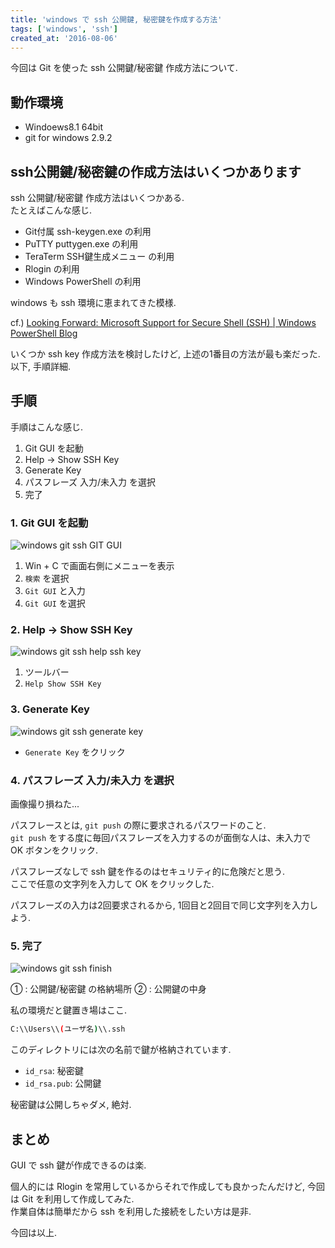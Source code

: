 ```yaml
---
title: 'windows で ssh 公開鍵, 秘密鍵を作成する方法'
tags: ['windows', 'ssh']
created_at: '2016-08-06'
---
```


今回は Git を使った ssh 公開鍵/秘密鍵 作成方法について.

## 動作環境

- Windoews8.1 64bit
- git for windows 2.9.2

## ssh公開鍵/秘密鍵の作成方法はいくつかあります

ssh 公開鍵/秘密鍵 作成方法はいくつかある.  
たとえばこんな感じ.

- Git付属 ssh-keygen.exe の利用
- PuTTY puttygen.exe の利用
- TeraTerm SSH鍵生成メニュー の利用
- Rlogin の利用
- Windows PowerShell の利用

windows も ssh 環境に恵まれてきた模様.

cf.) [Looking Forward: Microsoft Support for Secure Shell (SSH) | Windows PowerShell Blog](https://blogs.msdn.microsoft.com/powershell/2015/06/03/looking-forward-microsoft-support-for-secure-shell-ssh/)

いくつか ssh key 作成方法を検討したけど, 上述の1番目の方法が最も楽だった.  
以下, 手順詳細.

## 手順

手順はこんな感じ.

1. Git GUI を起動
2. Help -> Show SSH Key
3. Generate Key
4. パスフレーズ 入力/未入力 を選択
5. 完了

### 1\. Git GUI を起動

![windows git ssh GIT GUI](/images/pages/posts/20160806/gitSsh_1.png)

1. Win + C で画面右側にメニューを表示
2. `検索` を選択
3. `Git GUI` と入力
4. `Git GUI` を選択   

### 2\. Help -> Show SSH Key

![windows git ssh help ssh key](/images/pages/posts/20160806/gitSsh_2.png)

1. ツールバー
2. `Help Show SSH Key`

### 3\. Generate Key

![windows git ssh generate key](/images/pages/posts/20160806/gitSsh_3.png)

- `Generate Key` をクリック   

### 4\. パスフレーズ 入力/未入力 を選択

画像撮り損ねた...

パスフレースとは, `git push` の際に要求されるパスワードのこと.  
`git push` をする度に毎回パスフレーズを入力するのが面倒な人は、未入力で OK ボタンをクリック.

パスフレーズなしで ssh 鍵を作るのはセキュリティ的に危険だと思う.  
ここで任意の文字列を入力して OK をクリックした.

パスフレーズの入力は2回要求されるから, 1回目と2回目で同じ文字列を入力しよう.

### 5\. 完了

![windows git ssh finish](/images/pages/posts/20160806/gitSsh_5.png)

① : 公開鍵/秘密鍵 の格納場所
② : 公開鍵の中身

私の環境だと鍵置き場はここ.

```sh
C:\\Users\\(ユーザ名)\\.ssh
```

このディレクトリには次の名前で鍵が格納されています.

- `id_rsa`: 秘密鍵
- `id_rsa.pub`: 公開鍵

秘密鍵は公開しちゃダメ, 絶対.

## まとめ

GUI で ssh 鍵が作成できるのは楽.

個人的には Rlogin を常用しているからそれで作成しても良かったんだけど, 今回は Git を利用して作成してみた.  
作業自体は簡単だから ssh を利用した接続をしたい方は是非.  

今回は以上.
